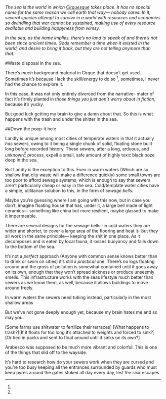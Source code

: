 *The sea is the world in which [Cirquesque](anonpone.com/cirquesque) takes place. It has no special name for the same reason we call earth that way— nobody cares. In it, several species attempt to survive in a world with resources and economies so dwindling that war cannot be sustained, making use of every resource available and building happyness from wimsy.*

*In the sea, as the name implies, there’s no land to speak of and there’s not been since ancient times. Gods remember a time when it existed in the world, and desire to bring it back, but they are not telling anymore than that.*


#Waste disposal in the sea.

There’s *much* background material in Cirque that doesn’t get used. Sometimes it’s because I lack the skill/energy to do so [^towns], sometimes, I never had the chance to explore it.

In this case, it was not only entirely divorced from the narrative- mater of fact it’s firmly planted in *those things you just don’t worry about in fiction*, because it’s yucky.

But good luck getting my brain to give a damn about that. So this is what happens with the trash and under the shitter in the sea.

##Down the poop-it hole

Landly is unique among most cities of temperate waters in that it actually *has* sewers, owing to it being a single chunk of solid, floating stone built long before recorded history. These sewers, after a long, arduous, and unknown[^cursedsew] process, expell a small, safe amount of highly toxic black ooze deep in the sea.

But Landly is the exception to this. Even in warm waters (Which are so shallow that city waste will make a difference quickly) some small towns are too poor to afford sewage systems, which is enough to say that sewers aren’t particularly cheap or easy in the sea. Cold/template water cities have a simple, utilitarian solution to this, in the form of *sewage bells*.

Maybe you’re guessing where I am going with this now, but in case you don’t, imagine floating house that has, under it, a large bell made of light ceramics— something like china but more resilient, maybe glassed to make it impermeable.

There are several designs for the sewage bells -in cold waters they are wider and shorter, to cover a large area of the flooring and heat it- but they all work in the same principle— keeping the shit in one place. As it decomposes and is eaten by local fauna, it losses buoyancy and falls down to the bottom of the sea.

It’s not a *perfect* approach (Anyone with common sense knows better than to drink or swim on cities) it’s still a *practical* one. There’s no logs floating around and the gross of pollution is somewhat contained until it goes away on its own, enough that they won’t spread sickness or produce unseemly smells. This infrastructure works with the seas lifestyle much better than sewers as we know them, as well, because it allows buildings to move around freely.

In warm waters the sewers need tubing instead, particularly in the most shallow areas

But we’ve not gone deeply enough yet, because my brain hates me and so may you.

[Some farms use shitwater to fertilize their terraces]
[What happens to trash?][If it floats for too long it’s attached to weights and forced to sink?][Or tied in packs and sent to float around until it sinks on its own?]

[^towns]:
Arabesco was supposed to be much more vibrant and colorful. This is one of the things that slid off to the wayside.

[^cursedsew]:
It’s hard to research how do your sewers work when they are cursed and you’re too busy keeping all the entrances surrounded by guards who must keep pyres around the gates stoked all day every day, lest *the sick* escapes.
